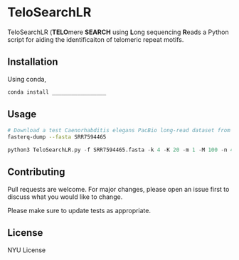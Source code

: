 # TeloSearchLR

TeloSearchLR (**TELO**mere **SEARCH** using **L**ong sequencing **R**eads a Python script for aiding the identificaiton of telomeric repeat motifs.

## Installation

Using conda,

```bash
conda install _________________
```

## Usage

```bash
# Download a test Caenorhabditis elegans PacBio long-read dataset from SRA using sra-tools
fasterq-dump --fasta SRR7594465
```
```python
python3 TeloSearchLR.py -f SRR7594465.fasta -k 4 -K 20 -m 1 -M 100 -n 4000

```

## Contributing

Pull requests are welcome. For major changes, please open an issue first
to discuss what you would like to change.

Please make sure to update tests as appropriate.

## License

NYU License
